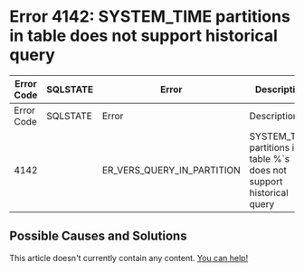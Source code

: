
# Error 4142: SYSTEM_TIME partitions in table does not support historical query


| Error Code | SQLSTATE | Error | Description |
| --- | --- | --- | --- |
| Error Code | SQLSTATE | Error | Description |
| 4142 |  | ER_VERS_QUERY_IN_PARTITION | SYSTEM_TIME partitions in table %`s does not support historical query |




## Possible Causes and Solutions


This article doesn't currently contain any content. [You can help!](/kb/en/writing-and-editing-knowledge-base-articles/)

